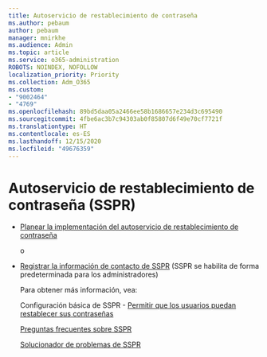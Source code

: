 ```yaml
---
title: Autoservicio de restablecimiento de contraseña
ms.author: pebaum
author: pebaum
manager: mnirkhe
ms.audience: Admin
ms.topic: article
ms.service: o365-administration
ROBOTS: NOINDEX, NOFOLLOW
localization_priority: Priority
ms.collection: Adm_O365
ms.custom:
- "9002464"
- "4769"
ms.openlocfilehash: 89bd5daa05a2466ee58b1686657e234d3c695490
ms.sourcegitcommit: 4fbe6ac3b7c94303ab0f85807d6f49e70cf7721f
ms.translationtype: HT
ms.contentlocale: es-ES
ms.lasthandoff: 12/15/2020
ms.locfileid: "49676359"
---
```

# <a name="self-service-password-reset-sspr"></a>Autoservicio de restablecimiento de contraseña (SSPR)

- [Planear la implementación del autoservicio de restablecimiento de contraseña](https://go.microsoft.com/fwlink/?linkid=2142944)  

    o
- [Registrar la información de contacto de SSPR](https://go.microsoft.com/fwlink/?linkid=849451) (SSPR se habilita de forma predeterminada para los administradores)

    Para obtener más información, vea:

    Configuración básica de SSPR - [Permitir que los usuarios puedan restablecer sus contraseñas](https://docs.microsoft.com/microsoft-365/admin/add-users/let-users-reset-passwords)

    [Preguntas frecuentes sobre SSPR](https://docs.microsoft.com/azure/active-directory/authentication/active-directory-passwords-faq)

    [Solucionador de problemas de SSPR](https://docs.microsoft.com/azure/active-directory/authentication/active-directory-passwords-troubleshoot)
